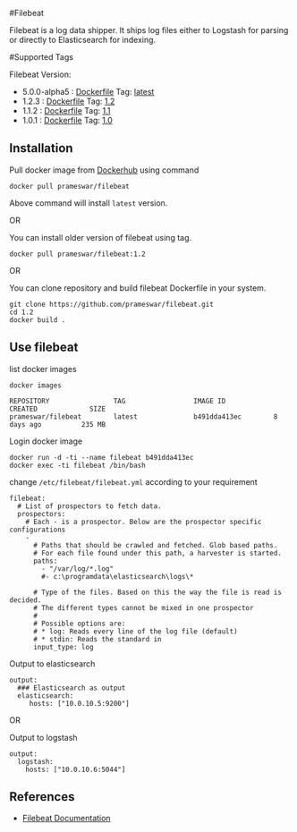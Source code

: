 #Filebeat

Filebeat is a log data shipper.  It ships log files either to Logstash for parsing or directly to Elasticsearch for indexing.


#Supported Tags

Filebeat Version: 
- 5.0.0-alpha5 : [Dockerfile](https://github.com/prameswar/filebeat/blob/master/5.0/Dockerfile) Tag: [latest](https://github.com/prameswar/filebeat/tree/master/5.0)
- 1.2.3  : [Dockerfile](https://github.com/prameswar/filebeat/blob/master/1.2/Dockerfile) Tag: [1.2](https://github.com/prameswar/filebeat/tree/master/1.2)
- 1.1.2  : [Dockerfile](https://github.com/prameswar/filebeat/blob/master/1.1/Dockerfile) Tag: [1.1](https://github.com/prameswar/filebeat/tree/master/1.1)
- 1.0.1  : [Dockerfile](https://github.com/prameswar/filebeat/blob/master/1.0/Dockerfile)  Tag: [1.0](https://github.com/prameswar/filebeat/tree/master/1.0)

## Installation
Pull docker image from [Dockerhub](https://hub.docker.com/r/prameswar/filebeat/) using command 

```
docker pull prameswar/filebeat
```
Above command will install `latest` version.

OR

You can install older version of filebeat using tag.

```
docker pull prameswar/filebeat:1.2
```
OR

You can clone repository and build filebeat Dockerfile in your system.
```
git clone https://github.com/prameswar/filebeat.git
cd 1.2
docker build .
```
## Use filebeat
list docker images 
```
docker images

REPOSITORY                TAG                 IMAGE ID            CREATED             SIZE
prameswar/filebeat        latest              b491dda413ec        8 days ago          235 MB
```
Login docker image
```
docker run -d -ti --name filebeat b491dda413ec
docker exec -ti filebeat /bin/bash
```
change `/etc/filebeat/filebeat.yml` according to your requirement 
```
filebeat:
  # List of prospectors to fetch data.
  prospectors:
    # Each - is a prospector. Below are the prospector specific configurations
    -
      # Paths that should be crawled and fetched. Glob based paths.
      # For each file found under this path, a harvester is started.
      paths:
        - "/var/log/*.log"
        #- c:\programdata\elasticsearch\logs\*

      # Type of the files. Based on this the way the file is read is decided.
      # The different types cannot be mixed in one prospector
      #
      # Possible options are:
      # * log: Reads every line of the log file (default)
      # * stdin: Reads the standard in
      input_type: log
```
Output to elasticsearch
```
output:
  ### Elasticsearch as output
  elasticsearch:
     hosts: ["10.0.10.5:9200"]
```
OR

Output to logstash
```
output:
  logstash:
    hosts: ["10.0.10.6:5044"]
```
## References
- [Filebeat Documentation](https://www.elastic.co/guide/en/beats/filebeat/current/filebeat-overview.html)
